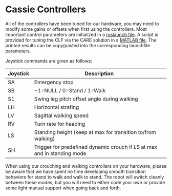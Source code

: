 # Cassie Controllers

All of the controllers have been tuned for our hardware, you may need to modify some gains or offsets when first using the controllers. Most important control parameters are initialized in a [roslaunch file](https://github.com/jpreher/cassie_interface/tree/master/launch). A script is provided for tuning the CLF via the CARE solution in a [MATLAB file](https://github.com/jpreher/cassie_controllers/blob/master/MATLAB/createCLF_P_stand.m). The printed results can be copy/pasted into the corresponding launchfile parameters. 

Joystick commands are given as follows:

Joystick | Description
------------------------ | -------------------------
SA | Emergency stop
SB | -1=NULL / 0=Stand / 1=Walk
S1 | Swing leg pitch offset angle during walking
LH | Horizontal strafing
LV | Sagittal walking speed
RV | Turn rate for heading
LS | Standing height (keep at max for transition to/from walking)
SH | Trigger for predefined dynamic crouch if LS at max and in standing mode



When using our crouching and walking controllers on your hardware, please be aware that we have spent no time developing smooth transition behaviors for stand to walk and walk to stand. The robot will switch cleanly between these modes, but you will need to either code your own or provide some light manual support when going back and forth.
